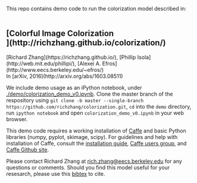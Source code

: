 This repo contains demo code to run the colorization model described in: <br><br>

<h2>[<b>Colorful Image Colorization</b> <br>](http://richzhang.github.io/colorization/)</h2>
[Richard Zhang](https://richzhang.github.io/), [Phillip Isola](http://web.mit.edu/phillipi/), [Alexei A. Efros](http://www.eecs.berkeley.edu/~efros/) <br>
In [arXiv, 2016](http://arxiv.org/abs/1603.08511) <br>

We include demo usage as an iPython notebook, under [./demo/colorization_demo_v0.ipynb](https://github.com/richzhang/colorization/blob/master/demo/colorization_demo_v0.ipynb). Clone the master branch of the respository using `git clone -b master --single-branch https://github.com/richzhang/colorization.git`, `cd` into the `demo` directory, run `ipython notebook` and open `colorization_demo_v0.ipynb` in your web browser.

This demo code requires a working installation of [Caffe](http://caffe.berkeleyvision.org/) and basic Python libraries (numpy, pyplot, skimage, scipy). For guidelines and help with installation of Caffe, consult the [installation guide](http://caffe.berkeleyvision.org/), [Caffe users group](https://groups.google.com/forum/#!forum/caffe-users), and [Caffe Github site](https://github.com/BVLC/caffe).

Please contact Richard Zhang at rich.zhang@eecs.berkeley.edu for any questions or comments. Should you find this model useful for your resesarch, please use this [bibtex](http://richzhang.github.io/index_files/bibtex_arxiv2016_colorization.txt) to cite.
